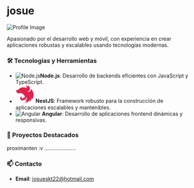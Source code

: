 #  josue 
<img src="https://avatars.githubusercontent.com/u/9919?s=280&v=4" alt="Profile Image" width="150"/> 



Apasionado por el desarrollo web y móvil, con experiencia en crear aplicaciones robustas y escalables usando tecnologías modernas.

### 🛠️ Tecnologías y Herramientas

-  <img src="https://nodejs.org/static/images/logo.svg" alt="Node.js" width="50"/>**Node.js**: Desarrollo de backends eficientes con JavaScript y TypeScript.
-   <img src="https://raw.githubusercontent.com/nestjs/docs.nestjs.com/master/src/assets/logo-small.svg" alt="NestJS" width="50"/>  **NestJS**: Framework robusto para la construcción de aplicaciones escalables y mantenibles.
- <img src="https://angular.io/assets/images/logos/angular/angular.svg" alt="Angular" width="50"/> **Angular**: Desarrollo de aplicaciones frontend dinámicas y responsivas.


### 🚀 Proyectos Destacados

proximanten :v .....................

### 📫 Contacto
- **Email**: josueskt22@hotmail.com



